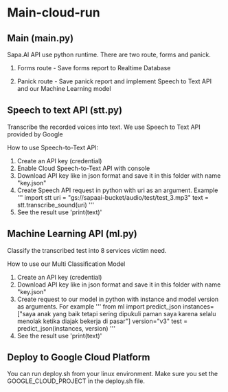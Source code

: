 # Main-cloud-run

## Main (main.py)

Sapa.AI API use python runtime. There are two route, forms and panick.

1. Forms route - Save forms report to Realtime Database

2. Panick route - Save panick report and implement Speech to Text API and our Machine Learning model

## Speech to text API (stt.py)

Transcribe the recorded voices into text. We use Speech to Text API provided by Google

How to use Speech-to-Text API:

1. Create an API key (credential)
2. Enable Cloud Speech-to-Text API with console
2. Download API key like in json format and save it in this folder with name "key.json"
3. Create Speech API request in python with uri as an argument. Example
'''
import stt
uri = "gs://sapaai-bucket/audio/test/test_3.mp3"
text = stt.transcribe_sound(uri)
'''
4. See the result use 'print(text)'

## Machine Learning API (ml.py)

Classify the transcribed test into 8 services victim need.

How to use our Multi Classification Model

1. Create an API key (credential)
2. Download API key like in json format and save it in this folder with name "key.json"
3. Create request to our model in python with instance and model version as arguments. For example
'''
from ml import predict_json
instances=["saya anak yang baik tetapi sering dipukuli paman saya karena selalu menolak ketika diajak bekerja di pasar"]
version="v3"
test = predict_json(instances, version)
'''
4. See the result use 'print(text)'

## Deploy to Google Cloud Platform

You can run deploy.sh from your linux environment. Make sure you set the GOOGLE_CLOUD_PROJECT in the deploy.sh file.
